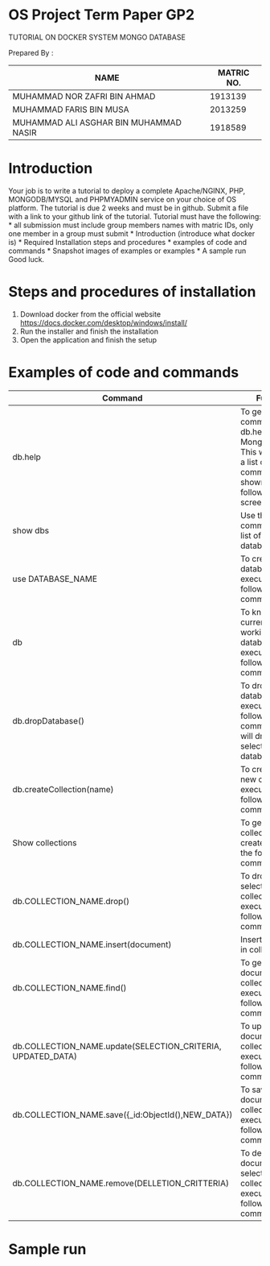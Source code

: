 # OS Project Term Paper GP2

TUTORIAL ON DOCKER SYSTEM MONGO DATABASE

Prepared By : 

| NAME  | MATRIC NO. |
| ------------- | ------------- |
| MUHAMMAD NOR ZAFRI BIN AHMAD  | 1913139  |
| MUHAMMAD FARIS BIN MUSA  | 2013259  |
| MUHAMMAD ALI ASGHAR BIN MUHAMMAD NASIR  | 1918589  |


# Introduction

Your job is to write a tutorial to deploy a complete Apache/NGINX, PHP, MONGODB/MYSQL and PHPMYADMIN service on your choice of OS platform.   The tutorial is due 2 weeks and must be in github. Submit a file with a link to your github link of the tutorial.   Tutorial must have the following:  * all submission must include group members names with matric IDs, only one member in a group must submit  * Introduction (introduce what docker is)  * Required Installation steps and procedures  * examples of code and commands  * Snapshot images of examples or examples  * A sample run   Good luck.



# Steps and procedures of installation

1. Download docker from the official website https://docs.docker.com/desktop/windows/install/
2. Run the installer and finish the installation
3. Open the application and finish the setup

# Examples of code and commands

| Command  | Function |
| ------------- | ------------- |
| db.help  | To get a list of commands, type db.help() in MongoDB client. This will give you a list of commands as shown in the following screenshot.  |
| show dbs  | Use the command to get list of all databases.  |
| use DATABASE_NAME  | To create a new database execute the following command.  |
| db  | To know your current working/selected database execute the following command  |
| db.dropDatabase()  | To drop the database execute following command, this will drop the selected database  |
| db.createCollection(name)  | To create the new collection execute the following commands  |
| Show collections  | To get the list of collections created execute the following command  |
| db.COLLECTION_NAME.drop()  | To drop the selected collection execute the following command  |
| db.COLLECTION_NAME.insert(document)  | Insert document in collection  |
| db.COLLECTION_NAME.find()  | To get the list documents in collection execute the following command  |
| db.COLLECTION_NAME.update(SELECTION_CRITERIA, UPDATED_DATA)  | To update the document in collection execute the following command  |
| db.COLLECTION_NAME.save({_id:ObjectId(),NEW_DATA})  | To save document in collection execute the following command  |
| db.COLLECTION_NAME.remove(DELLETION_CRITTERIA)  | To delete document in selected collection execute the following command  |

# Sample run 

